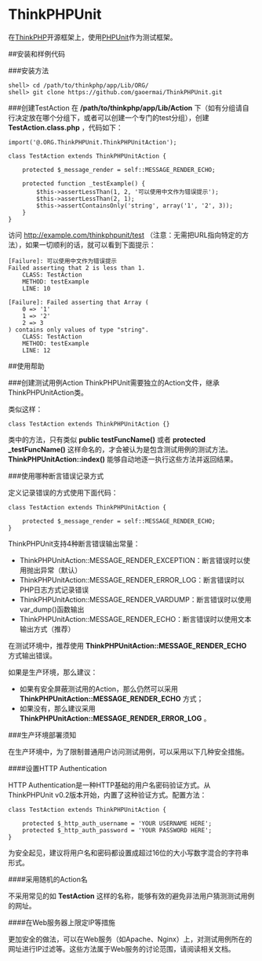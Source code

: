 ThinkPHPUnit
============

在[ThinkPHP](http://www.thinkphp.cn/)开源框架上，使用[PHPUnit](https://github.com/sebastianbergmann/phpunit/)作为测试框架。

##安装和样例代码

###安装方法
```
shell> cd /path/to/thinkphp/app/Lib/ORG/
shell> git clone https://github.com/gaoermai/ThinkPHPUnit.git
```

###创建TestAction
在 **/path/to/thinkphp/app/Lib/Action** 下（如有分组请自行决定放在哪个分组下，或者可以创建一个专门的test分组），创建 **TestAction.class.php** ，代码如下：
    
    import('@.ORG.ThinkPHPUnit.ThinkPHPUnitAction');

    class TestAction extends ThinkPHPUnitAction {
    
        protected $_message_render = self::MESSAGE_RENDER_ECHO;
    
        protected function _testExample() {
            $this->assertLessThan(1, 2, '可以使用中文作为错误提示');
            $this->assertLessThan(2, 1);
            $this->assertContainsOnly('string', array('1', '2', 3));
        }
    }

访问 http://example.com/thinkphpunit/test （注意：无需把URL指向特定的方法），如果一切顺利的话，就可以看到下面提示：

    [Failure]: 可以使用中文作为错误提示
    Failed asserting that 2 is less than 1.
        CLASS: TestAction
        METHOD: testExample
        LINE: 10

    [Failure]: Failed asserting that Array (
        0 => '1'
        1 => '2'
        2 => 3
    ) contains only values of type "string".
        CLASS: TestAction
        METHOD: testExample
        LINE: 12

##使用帮助

###创建测试用例Action
ThinkPHPUnit需要独立的Action文件，继承ThinkPHPUnitAction类。

类似这样：
```
class TestAction extends ThinkPHPUnitAction {}
```

类中的方法，只有类似 **public testFuncName()** 或者 **protected _testFuncName()** 这样命名的，才会被认为是包含测试用例的测试方法。 **ThinkPHPUnitAction::index()** 能够自动地逐一执行这些方法并返回结果。


###使用哪种断言错误记录方式

定义记录错误的方式使用下面代码：
    
    class TestAction extends ThinkPHPUnitAction {
    
        protected $_message_render = self::MESSAGE_RENDER_ECHO;
    }


ThinkPHPUnit支持4种断言错误输出常量：
* ThinkPHPUnitAction::MESSAGE_RENDER_EXCEPTION：断言错误时以使用抛出异常（默认）
* ThinkPHPUnitAction::MESSAGE_RENDER_ERROR_LOG：断言错误时以PHP日志方式记录错误
* ThinkPHPUnitAction::MESSAGE_RENDER_VARDUMP：断言错误时以使用var_dump()函数输出
* ThinkPHPUnitAction::MESSAGE_RENDER_ECHO：断言错误时以使用文本输出方式（推荐）

在测试环境中，推荐使用 **ThinkPHPUnitAction::MESSAGE_RENDER_ECHO** 方式输出错误。

如果是生产环境，那么建议：
* 如果有安全屏蔽测试用的Action，那么仍然可以采用 **ThinkPHPUnitAction::MESSAGE_RENDER_ECHO** 方式；
* 如果没有，那么建议采用 **ThinkPHPUnitAction::MESSAGE_RENDER_ERROR_LOG** 。

###生产环境部署须知

在生产环境中，为了限制普通用户访问测试用例，可以采用以下几种安全措施。

####设置HTTP Authentication

HTTP Authentication是一种HTTP基础的用户名密码验证方式。从ThinkPHPUnit v0.2版本开始，内置了这种验证方式。配置方法：
    
    class TestAction extends ThinkPHPUnitAction {
    
        protected $_http_auth_username = 'YOUR USERNAME HERE';
        protected $_http_auth_password = 'YOUR PASSWORD HERE';
    }

为安全起见，建议将用户名和密码都设置成超过16位的大小写数字混合的字符串形式。

####采用随机的Action名

不采用常见的如 **TestAction** 这样的名称，能够有效的避免非法用户猜测测试用例的网址。

####在Web服务器上限定IP等措施

更加安全的做法，可以在Web服务（如Apache、Nginx）上，对测试用例所在的网址进行IP过滤等。这些方法属于Web服务的讨论范围，请阅读相关文档。